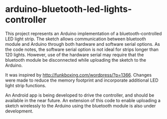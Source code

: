# arduino-bluetooth-led-lights-controller
This project represents an Arduino implementation of a bluetooth-controlled LED light strip.  The sketch allows communication between bluetooth module and Arduino through both hardware and software serial options.  As the code notes, the software serial option is not ideal for strips longer than 120 lights.  However, use of the hardware serial may require that the bluetooth module be disconnected while uploading the sketch to the Arduino.

It was inspired by http://funkboxing.com/wordpress/?p=1366.  Changes were made to reduce the memory footprint and incorporate additional LED light strip functions.

An Android app is being developed to drive the controller, and should be available in the near future.  An extension of this code to enable uploading a sketch wirelessly to the Arduino using the bluetooth module is also under development.
